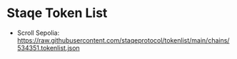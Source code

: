 # Staqe Token List

- Scroll Sepolia: https://raw.githubusercontent.com/staqeprotocol/tokenlist/main/chains/534351.tokenlist.json
